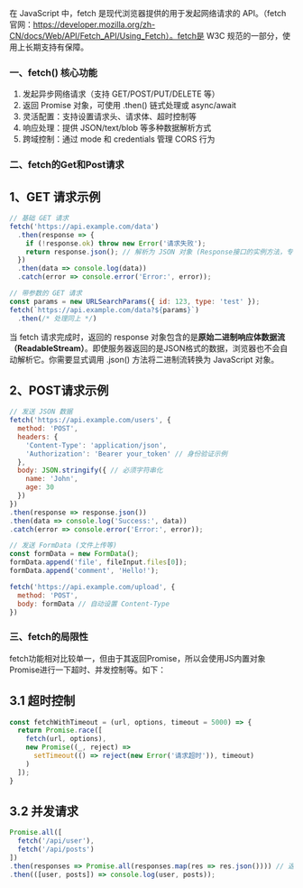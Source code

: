 在 JavaScript 中，fetch 是现代浏览器提供的用于发起网络请求的 API。（fetch官网：https://developer.mozilla.org/zh-CN/docs/Web/API/Fetch_API/Using_Fetch）。fetch是 W3C 规范的一部分，使用上长期支持有保障。

### 一、fetch() 核心功能
1. 发起异步网络请求（支持 GET/POST/PUT/DELETE 等）
2. 返回 Promise 对象，可使用 .then() 链式处理或 async/await
3. 灵活配置：支持设置请求头、请求体、超时控制等
4. 响应处理：提供 JSON/text/blob 等多种数据解析方式
5. 跨域控制：通过 mode 和 credentials 管理 CORS 行为


### 二、fetch的Get和Post请求
## 1、GET 请求示例
```js
// 基础 GET 请求
fetch('https://api.example.com/data')
  .then(response => {
    if (!response.ok) throw new Error('请求失败');
    return response.json(); // 解析为 JSON 对象 (Response接口的实例方法，专门用于处理JSON数据，文档：https://developer.mozilla.org/zh-CN/docs/Web/API/Response/json)
  })
  .then(data => console.log(data))
  .catch(error => console.error('Error:', error));

// 带参数的 GET 请求
const params = new URLSearchParams({ id: 123, type: 'test' });
fetch(`https://api.example.com/data?${params}`)
  .then(/* 处理同上 */)
```

当 fetch 请求完成时，返回的 response 对象包含的是**原始二进制响应体数据流（ReadableStream）**。即使服务器返回的是JSON格式的数据，浏览器也不会自动解析它。你需要显式调用 .json() 方法将二进制流转换为 JavaScript 对象。

## 2、POST请求示例
```js
// 发送 JSON 数据
fetch('https://api.example.com/users', {
  method: 'POST',
  headers: {
    'Content-Type': 'application/json',
    'Authorization': 'Bearer your_token' // 身份验证示例
  },
  body: JSON.stringify({ // 必须字符串化
    name: 'John',
    age: 30
  })
})
.then(response => response.json())
.then(data => console.log('Success:', data))
.catch(error => console.error('Error:', error));

// 发送 FormData (文件上传等)
const formData = new FormData();
formData.append('file', fileInput.files[0]);
formData.append('comment', 'Hello!');

fetch('https://api.example.com/upload', {
  method: 'POST',
  body: formData // 自动设置 Content-Type
})
```

### 三、fetch的局限性
fetch功能相对比较单一，但由于其返回Promise，所以会使用JS内置对象Promise进行一下超时、并发控制等。如下：

## 3.1 超时控制
```js
const fetchWithTimeout = (url, options, timeout = 5000) => {
  return Promise.race([
    fetch(url, options),
    new Promise((_, reject) => 
      setTimeout(() => reject(new Error('请求超时')), timeout)
    )
  ]);
}
```

## 3.2 并发请求
```js
Promise.all([
  fetch('/api/user'),
  fetch('/api/posts')
])
.then(responses => Promise.all(responses.map(res => res.json()))) // 返回一个新的Promise，该Promise在所有解析完成时才会解决
.then(([user, posts]) => console.log(user, posts));
```
